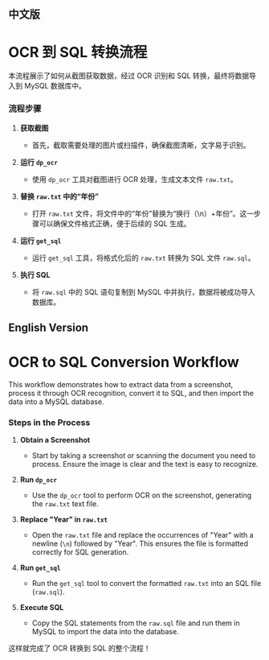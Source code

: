 ## 中文版

# OCR 到 SQL 转换流程

本流程展示了如何从截图获取数据，经过 OCR 识别和 SQL 转换，最终将数据导入到 MySQL 数据库中。

### 流程步骤

1. **获取截图**
   - 首先，截取需要处理的图片或扫描件，确保截图清晰，文字易于识别。

2. **运行 `dp_ocr`**
   - 使用 `dp_ocr` 工具对截图进行 OCR 处理，生成文本文件 `raw.txt`。

3. **替换 `raw.txt` 中的“年份”**
   - 打开 `raw.txt` 文件，将文件中的“年份”替换为“换行（\n）+年份”。这一步骤可以确保文件格式正确，便于后续的 SQL 生成。

4. **运行 `get_sql`**
   - 运行 `get_sql` 工具，将格式化后的 `raw.txt` 转换为 SQL 文件 `raw.sql`。

5. **执行 SQL**
   - 将 `raw.sql` 中的 SQL 语句复制到 MySQL 中并执行，数据将被成功导入数据库。

## English Version

# OCR to SQL Conversion Workflow

This workflow demonstrates how to extract data from a screenshot, process it through OCR recognition, convert it to SQL, and then import the data into a MySQL database.

### Steps in the Process

1. **Obtain a Screenshot**
   - Start by taking a screenshot or scanning the document you need to process. Ensure the image is clear and the text is easy to recognize.

2. **Run `dp_ocr`**
   - Use the `dp_ocr` tool to perform OCR on the screenshot, generating the `raw.txt` text file.

3. **Replace "Year" in `raw.txt`**
   - Open the `raw.txt` file and replace the occurrences of "Year" with a newline (`\n`) followed by "Year". This ensures the file is formatted correctly for SQL generation.

4. **Run `get_sql`**
   - Run the `get_sql` tool to convert the formatted `raw.txt` into an SQL file (`raw.sql`).

5. **Execute SQL**
   - Copy the SQL statements from the `raw.sql` file and run them in MySQL to import the data into the database.

这样就完成了 OCR 转换到 SQL 的整个流程！



















